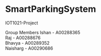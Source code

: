 # SmartParkingSystem
IOT1021-Project

Group Members
Ishan - A00288365
<br>
Raj - A00288676
<br>
Bhavya - A00289352
<br>
Naisharg - A00290686
